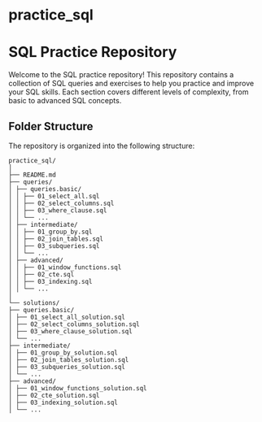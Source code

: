 # practice_sql

# SQL Practice Repository

Welcome to the SQL practice repository! This repository contains a collection of SQL queries and exercises to help you practice and improve your SQL skills. Each section covers different levels of complexity, from basic to advanced SQL concepts.


## Folder Structure

The repository is organized into the following structure:
```
practice_sql/
│
├── README.md
├── queries/
│ ├── queries.basic/
│ │ ├── 01_select_all.sql
│ │ ├── 02_select_columns.sql
│ │ ├── 03_where_clause.sql
│ │ └── ...
│ ├── intermediate/
│ │ ├── 01_group_by.sql
│ │ ├── 02_join_tables.sql
│ │ ├── 03_subqueries.sql
│ │ └── ...
│ ├── advanced/
│ │ ├── 01_window_functions.sql
│ │ ├── 02_cte.sql
│ │ ├── 03_indexing.sql
│ │ └── ...
│
└── solutions/
├── queries.basic/
│ ├── 01_select_all_solution.sql
│ ├── 02_select_columns_solution.sql
│ ├── 03_where_clause_solution.sql
│ └── ...
├── intermediate/
│ ├── 01_group_by_solution.sql
│ ├── 02_join_tables_solution.sql
│ ├── 03_subqueries_solution.sql
│ └── ...
├── advanced/
│ ├── 01_window_functions_solution.sql
│ ├── 02_cte_solution.sql
│ ├── 03_indexing_solution.sql
│ └── ...

```


